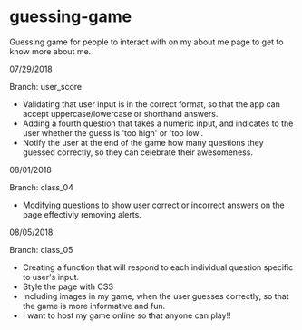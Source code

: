 # guessing-game
Guessing game for people to interact with on my about me page to get to know more about me.

07/29/2018

Branch: user_score
* Validating that user input is in the correct format, so that the app can accept uppercase/lowercase or shorthand answers.
* Adding a fourth question that takes a numeric input, and indicates to the user whether the guess is 'too high' or 'too low'.
* Notify the user at the end of the game how many questions they guessed correctly, so they can celebrate their awesomeness.

08/01/2018

Branch: class_04
* Modifying questions to show user correct or incorrect answers on the page effectivly removing alerts.


08/05/2018

Branch: class_05
* Creating a function that will respond to each individual question specific to user's input.
* Style the page with CSS
* Including images in my game, when the user guesses correctly, so that the game is more informative and fun.
* I want to host my game online so that anyone can play!!
